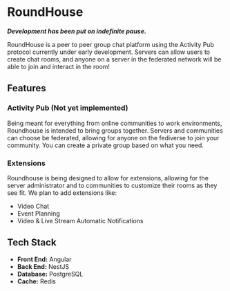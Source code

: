# RoundHouse

***Development has been put on indefinite pause.***

RoundHouse is a peer to peer group chat platform using the Activity Pub protocol currently under early development. Servers can allow users to create chat rooms, and anyone on a server in the federated network will be able to join and interact in the room!

## Features

### Activity Pub (Not yet implemented)

Being meant for everything from online communities to work environments, Roundhouse is intended to bring groups together. Servers and communities can choose be federated, allowing for anyone on the fediverse to join your community. You can create a private group based on what you need.

### Extensions

Roundhouse is being designed to allow for extensions, allowing for the server administrator and to communities to customize their rooms as they see fit. We plan to add extensions like:

- Video Chat
- Event Planning
- Video & Live Stream Automatic Notifications

## Tech Stack

- **Front End:** Angular
- **Back End:** NestJS
- **Database:** PostgreSQL
- **Cache:** Redis
